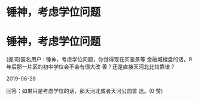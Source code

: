 # 锤神，考虑学位问题

# 锤神，考虑学位问题

(提问)匿名用户 : 锤神，考虑学位问题，你觉得现在买骏景等 金融城楼盘的话，9 年后那一片区的初中学位会不会有很大改 善？还是直接天河北比较靠谱？

2019-06-28

回答：如果只是考虑学位的话，那天河北或者天河公园首 选。(0 赞)